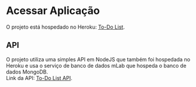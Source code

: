 # Acessar Aplicação

O projeto está hospedado no Heroku: [To-Do List](https://web-todolist-react.herokuapp.com).

## API

O projeto utiliza uma simples API em NodeJS que também foi hospedada no Heroku e usa o serviço de banco de dados mLab que hospeda o banco de dados MongoDB.\
Link da API: [To-Do List API](https://github.com/diegoftozetto/api-todolist.git).
